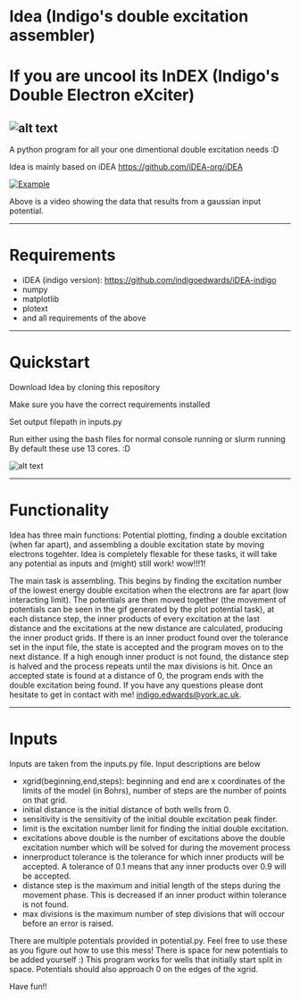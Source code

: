 # Idea (Indigo's double excitation assembler)
# If you are uncool its InDEX (Indigo's Double Electron eXciter)
![alt text](https://indigoedwards.org/otherimages/idealogo.png)
----------------------------
A python program for all your one dimentional double excitation needs :D

Idea is mainly based on iDEA https://github.com/iDEA-org/iDEA

[![Example](https://img.youtube.com/vi/5gbLfAoBN3Q/0.jpg)](https://youtu.be/5gbLfAoBN3Q)

Above is a video showing the data that results from a gaussian input potential.

-----------------------------
<h1>Requirements</h1>

* iDEA (indigo version): https://github.com/indigoedwards/iDEA-indigo
* numpy
* matplotlib
* plotext
* and all requirements of the above

------------------------------
<h1>Quickstart</h1>
Download Idea by cloning this repository

Make sure you have the correct requirements installed

Set output filepath in inputs.py

Run either using the bash files for normal console running or slurm running
By default these use 13 cores.
:D

![alt text](https://indigoedwards.org/otherimages/DOUBLEEXCITATION.png)

----------------------------
<h1>Functionality</h1>
Idea has three main functions: Potential plotting, finding a double excitation (when far apart), and assembling a double excitation state by moving electrons togehter.
Idea is completely flexable for these tasks, it will take any potential as inputs and (might) still work! wow!!!1!

The main task is assembling. This begins by finding the excitation number of the lowest energy double excitation when the electrons are far apart (low interacting limit). The potentials are then moved together (the movement of potentials can be seen in the gif generated by the plot potential task), at each distance step, the inner products of every excitation at the last distance and the excitations at the new distance are calculated, producing the inner product grids. If there is an inner product found over the tolerance set in the input file, the state is accepted and the program moves on to the next distance. If a high enough inner product is not found, the distance step is halved and the process repeats until the max divisions is hit. Once an accepted state is found at a distance of 0, the program ends with the double excitation being found.
If you have any questions please dont hesitate to get in contact with me! indigo.edwards@york.ac.uk.

---------------------------
<h1>Inputs</h1>
Inputs are taken from the inputs.py file. Input descriptions are below

* xgrid(beginning,end,steps): beginning and end are x coordinates of the limits of the model (in Bohrs), number of steps are the number of points on that grid.
* initial distance is the initial distance of both wells from 0.
* sensitivity is the sensitivity of the initial double excitation peak finder.
* limit is the excitation number limit for finding the initial double excitation.
* excitations above double is the number of excitations above the double excitation number which will be solved for during the movement process
* innerproduct tolerance is the tolerance for which inner products will be accepted. A tolerance of 0.1 means that any inner products over 0.9 will be accepted.
* distance step is the maximum and initial length of the steps during the movement phase. This is decreased if an inner product within tolerance is not found.
* max divisions is the maximum number of step divisions that will occour before an error is raised.

There are multiple potentials provided in potential.py. Feel free to use these as you figure out how to use this mess! There is space for new potentials to be added yourself :)
This program works for wells that initially start split in space. Potentials should also approach 0 on the edges of the xgrid. 

Have fun!!

